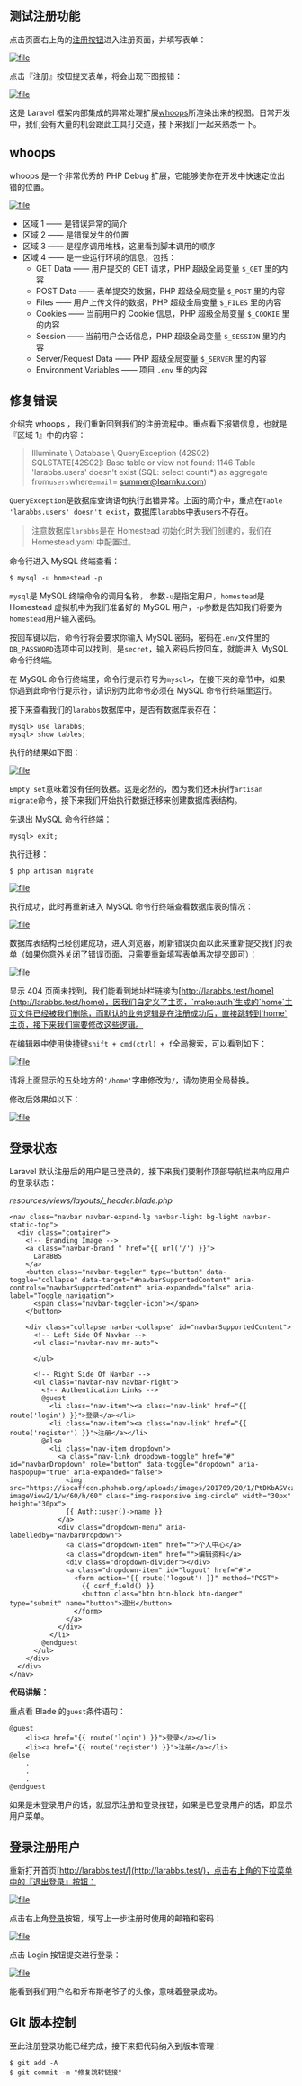 ## 测试注册功能

点击页面右上角的[注册按钮](http://larabbs.test/register)进入注册页面，并填写表单：

[![](https://iocaffcdn.phphub.org/uploads/images/201812/17/1/5mNpg58Orp.png!large "file")](https://iocaffcdn.phphub.org/uploads/images/201812/17/1/5mNpg58Orp.png!large)

点击『注册』按钮提交表单，将会出现下图报错：

[![](https://iocaffcdn.phphub.org/uploads/images/201812/17/1/xiyvWpDIIa.png!large "file")](https://iocaffcdn.phphub.org/uploads/images/201812/17/1/xiyvWpDIIa.png!large)

这是 Laravel 框架内部集成的异常处理扩展[whoops](https://github.com/filp/whoops)所渲染出来的视图。日常开发中，我们会有大量的机会跟此工具打交道，接下来我们一起来熟悉一下。

## whoops

whoops 是一个非常优秀的 PHP Debug 扩展，它能够使你在开发中快速定位出错的位置。

[![](https://iocaffcdn.phphub.org/uploads/images/201812/17/1/SKw1w95jql.png!large "file")](https://iocaffcdn.phphub.org/uploads/images/201812/17/1/SKw1w95jql.png!large)

* 区域 1 —— 是错误异常的简介
* 区域 2 —— 是错误发生的位置
* 区域 3 —— 是程序调用堆栈，这里看到脚本调用的顺序
* 区域 4 —— 是一些运行环境的信息，包括：
  * GET Data —— 用户提交的 GET 请求，PHP 超级全局变量
    `$_GET`
    里的内容
  * POST Data —— 表单提交的数据，PHP 超级全局变量
    `$_POST`
    里的内容
  * Files —— 用户上传文件的数据，PHP 超级全局变量
    `$_FILES`
    里的内容
  * Cookies —— 当前用户的 Cookie 信息，PHP 超级全局变量
    `$_COOKIE`
    里的内容
  * Session —— 当前用户会话信息，PHP 超级全局变量
    `$_SESSION`
    里的内容
  * Server/Request Data —— PHP 超级全局变量
    `$_SERVER`
    里的内容
  * Environment Variables —— 项目
    `.env`
    里的内容

## 修复错误

介绍完 whoops ，我们重新回到我们的注册流程中。重点看下报错信息，也就是『区域 1』中的内容：

> Illuminate \ Database \ QueryException \(42S02\)  
> SQLSTATE\[42S02\]: Base table or view not found: 1146 Table 'larabbs.users' doesn't exist \(SQL: select count\(\*\) as aggregate from`users`where`email`= summer@learnku.com\)

`QueryException`是数据库查询语句执行出错异常。上面的简介中，重点在`Table 'larabbs.users' doesn't exist`，数据库`larabbs`中表`users`不存在。

> 注意数据库`larabbs`是在 Homestead 初始化时为我们创建的，我们在 Homestead.yaml 中配置过。

命令行进入 MySQL 终端查看：

```
$ mysql -u homestead -p
```

`mysql`是 MySQL 终端命令的调用名称， 参数`-u`是指定用户，`homestead`是 Homestead 虚拟机中为我们准备好的 MySQL 用户，`-p`参数是告知我们将要为`homestead`用户输入密码。

按回车键以后，命令行将会要求你输入 MySQL 密码，密码在`.env`文件里的`DB_PASSWORD`选项中可以找到，是`secret`，输入密码后按回车，就能进入 MySQL 命令行终端。

在 MySQL 命令行终端里，命令行提示符号为`mysql>`，在接下来的章节中，如果你遇到此命令行提示符，请识别为此命令必须在 MySQL 命令行终端里运行。

接下来查看我们的`larabbs`数据库中，是否有数据库表存在：

```
mysql> use larabbs;
mysql> show tables;
```

执行的结果如下图：

[![](https://iocaffcdn.phphub.org/uploads/images/201709/19/1/LzC33Ek2qj.png "file")](https://iocaffcdn.phphub.org/uploads/images/201709/19/1/LzC33Ek2qj.png)

`Empty set`意味着没有任何数据。这是必然的，因为我们还未执行`artisan migrate`命令，接下来我们开始执行数据迁移来创建数据库表结构。

先退出 MySQL 命令行终端：

```
mysql> exit;
```

执行迁移：

```
$ php artisan migrate
```

[![](https://iocaffcdn.phphub.org/uploads/images/201810/26/1/WqFnyFt8lB.png!large "file")](https://iocaffcdn.phphub.org/uploads/images/201810/26/1/WqFnyFt8lB.png!large)

执行成功，此时再重新进入 MySQL 命令行终端查看数据库表的情况：

[![](https://iocaffcdn.phphub.org/uploads/images/201709/19/1/i4TS8UkKx4.png "file")](https://iocaffcdn.phphub.org/uploads/images/201709/19/1/i4TS8UkKx4.png)

数据库表结构已经创建成功，进入浏览器，刷新错误页面以此来重新提交我们的表单（如果你意外关闭了错误页面，只需要重新填写表单再次提交即可）：

[![](https://iocaffcdn.phphub.org/uploads/images/201812/17/1/c4VAFHPqg8.png!large "file")](https://iocaffcdn.phphub.org/uploads/images/201812/17/1/c4VAFHPqg8.png!large)

显示 404 页面未找到，我们能看到地址栏链接为[http://larabbs.test/home](http://larabbs.test/home)，因我们自定义了主页，`make:auth`生成的`home`主页文件已经被我们删除，而默认的业务逻辑是在注册成功后，直接跳转到`home`主页，接下来我们需要修改这些逻辑。

在编辑器中使用快捷键`shift + cmd(ctrl) + f`全局搜索，可以看到如下：

[![](https://iocaffcdn.phphub.org/uploads/images/201812/17/1/F6dZpFexZ6.png!large "file")](https://iocaffcdn.phphub.org/uploads/images/201812/17/1/F6dZpFexZ6.png!large)

请将上面显示的五处地方的`'/home'`字串修改为`/`，请勿使用全局替换。

修改后效果如以下：

[![](https://iocaffcdn.phphub.org/uploads/images/201709/21/1/mq6s3CjnHH.png "file")](https://iocaffcdn.phphub.org/uploads/images/201709/21/1/mq6s3CjnHH.png)

## 登录状态

Laravel 默认注册后的用户是已登录的，接下来我们要制作顶部导航栏来响应用户的登录状态：

_resources/views/layouts/\_header.blade.php_

```
<nav class="navbar navbar-expand-lg navbar-light bg-light navbar-static-top">
  <div class="container">
    <!-- Branding Image -->
    <a class="navbar-brand " href="{{ url('/') }}">
      LaraBBS
    </a>
    <button class="navbar-toggler" type="button" data-toggle="collapse" data-target="#navbarSupportedContent" aria-controls="navbarSupportedContent" aria-expanded="false" aria-label="Toggle navigation">
      <span class="navbar-toggler-icon"></span>
    </button>

    <div class="collapse navbar-collapse" id="navbarSupportedContent">
      <!-- Left Side Of Navbar -->
      <ul class="navbar-nav mr-auto">

      </ul>

      <!-- Right Side Of Navbar -->
      <ul class="navbar-nav navbar-right">
        <!-- Authentication Links -->
        @guest
          <li class="nav-item"><a class="nav-link" href="{{ route('login') }}">登录</a></li>
          <li class="nav-item"><a class="nav-link" href="{{ route('register') }}">注册</a></li>
        @else
          <li class="nav-item dropdown">
            <a class="nav-link dropdown-toggle" href="#" id="navbarDropdown" role="button" data-toggle="dropdown" aria-haspopup="true" aria-expanded="false">
              <img src="https://iocaffcdn.phphub.org/uploads/images/201709/20/1/PtDKbASVcz.png?imageView2/1/w/60/h/60" class="img-responsive img-circle" width="30px" height="30px">
              {{ Auth::user()->name }}
            </a>
            <div class="dropdown-menu" aria-labelledby="navbarDropdown">
              <a class="dropdown-item" href="">个人中心</a>
              <a class="dropdown-item" href="">编辑资料</a>
              <div class="dropdown-divider"></div>
              <a class="dropdown-item" id="logout" href="#">
                <form action="{{ route('logout') }}" method="POST">
                  {{ csrf_field() }}
                  <button class="btn btn-block btn-danger" type="submit" name="button">退出</button>
                </form>
              </a>
            </div>
          </li>
        @endguest
      </ul>
    </div>
  </div>
</nav>
```

**代码讲解：**

重点看 Blade 的`guest`条件语句：

```
@guest
    <li><a href="{{ route('login') }}">登录</a></li>
    <li><a href="{{ route('register') }}">注册</a></li>
@else
    .
    .
    .
@endguest
```

如果是未登录用户的话，就显示注册和登录按钮，如果是已登录用户的话，即显示用户菜单。

## 登录注册用户

重新打开首页[http://larabbs.test/](http://larabbs.test/)，点击右上角的下拉菜单中的『退出登录』按钮：

[![](https://iocaffcdn.phphub.org/uploads/images/201812/17/1/Zf2CEmJcfF.png!large "file")](https://iocaffcdn.phphub.org/uploads/images/201812/17/1/Zf2CEmJcfF.png!large)

点击右上角[登录](http://larabbs.test/login)按钮，填写上一步注册时使用的邮箱和密码：

[![](https://iocaffcdn.phphub.org/uploads/images/201812/17/1/wIZHXekwUg.png!large "file")](https://iocaffcdn.phphub.org/uploads/images/201812/17/1/wIZHXekwUg.png!large)

点击 Login 按钮提交进行登录：

[![](https://iocaffcdn.phphub.org/uploads/images/201812/17/1/KKpwIZz8Wr.png!large "file")](https://iocaffcdn.phphub.org/uploads/images/201812/17/1/KKpwIZz8Wr.png!large)

能看到我们用户名和乔布斯老爷子的头像，意味着登录成功。

## Git 版本控制

至此注册登录功能已经完成，接下来把代码纳入到版本管理：

```
$ git add -A
$ git commit -m "修复跳转链接"
```



